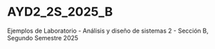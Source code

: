 # AYD2_2S_2025_B
Ejemplos de Laboratorio - Análisis y diseño de sistemas 2 - Sección B, Segundo Semestre 2025
